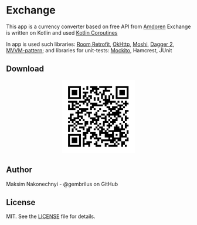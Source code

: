 
Exchange
========

This app is a currency converter based on free API from [Amdoren][1]
Exchange is written on Kotlin and used [Kotlin Coroutines][9]

In app is used such libraries:
[Room][2],[Retrofit][3], [OkHttp][4], [Moshi][5], [Dagger 2][6], [MVVM-pattern][7];
and libraries for unit-tests: [Mockito][8], Hamcrest, JUnit

Download
--------

<p align="center">
  <img src="qr.png" alt="OR-code image"/>
</p>


Author
------
Maksim Nakonechnyi - @gembrilus on GitHub

License
-------
MIT. See the [LICENSE][10] file for details.

[1]: https://www.amdoren.com/api
[2]: https://developer.android.com/topic/libraries/architecture/room
[3]: https://square.github.io/retrofit/
[4]: https://square.github.io/okhttp/
[5]: https://github.com/square/moshi
[6]: https://dagger.dev/
[7]: https://ru.wikipedia.org/wiki/Model-View-ViewModel
[8]: https://site.mockito.org/
[9]: https://kotlinlang.org/docs/reference/coroutines/coroutines-guide.html
[10]: https://github.com/gembrilus/Converter/blob/master/LICENSE
